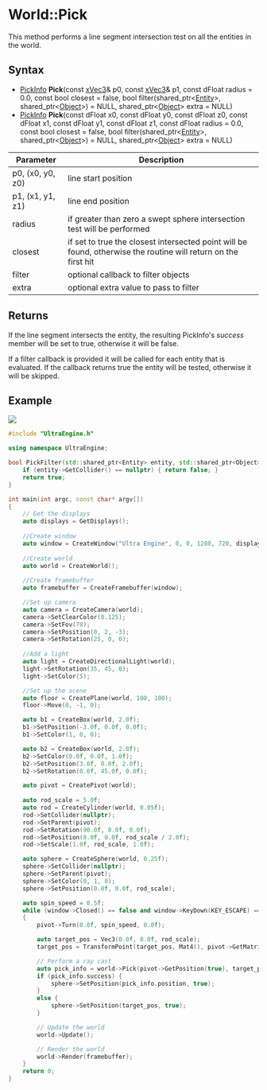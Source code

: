 # World::Pick

This method performs a line segment intersection test on all the entities in the world.

## Syntax

- [PickInfo](PickInfo.md) **Pick**(const [xVec3](xVec3.md)& p0, const [xVec3](xVec3.md)& p1, const dFloat radius = 0.0, const bool closest = false, bool filter(shared_ptr<[Entity](Entity.md)\>, shared_ptr<[Object](Object.md)\>) = NULL, shared_ptr<[Object](Object.md)\> extra = NULL)
- [PickInfo](PickInfo.md) **Pick**(const dFloat x0, const dFloat y0, const dFloat z0, const dFloat x1, const dFloat y1, const dFloat z1, const dFloat radius = 0.0, const bool closest = false, bool filter(shared_ptr<[Entity](Entity.md)\>, shared_ptr<[Object](Object.md)\>) = NULL, shared_ptr<[Object](Object.md)\> extra = NULL)

| Parameter | Description |
| --- | --- |
| p0, (x0, y0, z0) | line start position |
| p1, (x1, y1, z1) | line end position |
| radius | if greater than zero a swept sphere intersection test will be performed |
| closest | if set to true the closest intersected point will be found, otherwise the routine will return on the first hit |
| filter | optional callback to filter objects |
| extra | optional extra value to pass to filter |

## Returns

If the line segment intersects the entity, the resulting PickInfo's *success* member will be set to true, otherwise it will be false.

If a filter callback is provided it will be called for each entity that is evaluated. If the callback returns true the entity will be tested, otherwise it will be skipped.

## Example

![](https://raw.githubusercontent.com/UltraEngine/Documentation/master/Images/World_Pick.gif)

```c++
#include "UltraEngine.h"

using namespace UltraEngine;

bool PickFilter(std::shared_ptr<Entity> entity, std::shared_ptr<Object> extra) {
    if (entity->GetCollider() == nullptr) { return false; }
    return true;
}

int main(int argc, const char* argv[])
{
    // Get the displays
    auto displays = GetDisplays();
    
    //Create window
    auto window = CreateWindow("Ultra Engine", 0, 0, 1280, 720, displays[0], WINDOW_CENTER | WINDOW_TITLEBAR);
    
    //Create world
    auto world = CreateWorld();
    
    //Create framebuffer
    auto framebuffer = CreateFramebuffer(window);

    //Set up camera
    auto camera = CreateCamera(world);
    camera->SetClearColor(0.125);
    camera->SetFov(70);
    camera->SetPosition(0, 2, -3);
    camera->SetRotation(25, 0, 0);
    
    //Add a light
    auto light = CreateDirectionalLight(world);
    light->SetRotation(35, 45, 0);
    light->SetColor(5);

    //Set up the scene
    auto floor = CreatePlane(world, 100, 100);
    floor->Move(0, -1, 0);

    auto b1 = CreateBox(world, 2.0f);
    b1->SetPosition(-3.0f, 0.0f, 0.0f);
    b1->SetColor(1, 0, 0);

    auto b2 = CreateBox(world, 2.0f);
    b2->SetColor(0.0f, 0.0f, 1.0f);
    b2->SetPosition(3.0f, 0.0f, 2.0f);
    b2->SetRotation(0.0f, 45.0f, 0.0f);

    auto pivot = CreatePivot(world);
    
    auto rod_scale = 5.0f;
    auto rod = CreateCylinder(world, 0.05f);
    rod->SetCollider(nullptr);
    rod->SetParent(pivot);
    rod->SetRotation(90.0f, 0.0f, 0.0f);
    rod->SetPosition(0.0f, 0.0f, rod_scale / 2.0f);
    rod->SetScale(1.0f, rod_scale, 1.0f);

    auto sphere = CreateSphere(world, 0.25f);
    sphere->SetCollider(nullptr);
    sphere->SetParent(pivot);
    sphere->SetColor(0, 1, 0);
    sphere->SetPosition(0.0f, 0.0f, rod_scale);

    auto spin_speed = 0.5f;
    while (window->Closed() == false and window->KeyDown(KEY_ESCAPE) == false)
    {
        pivot->Turn(0.0f, spin_speed, 0.0f);

        auto target_pos = Vec3(0.0f, 0.0f, rod_scale);
        target_pos = TransformPoint(target_pos, Mat4(), pivot->GetMatrix(true).Inverse());

        // Perform a ray cast
        auto pick_info = world->Pick(pivot->GetPosition(true), target_pos, 0.25f, true, PickFilter, nullptr);
        if (pick_info.success) {
            sphere->SetPosition(pick_info.position, true);
        }
        else {
            sphere->SetPosition(target_pos, true);
        }

        // Update the world
        world->Update();

        // Render the world
        world->Render(framebuffer);
    }
    return 0;
}
```
